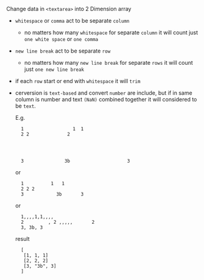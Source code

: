 Change data in `<textarea>` into 2 Dimension array

- `whitespace` or `comma` act to be separate `column`
  - no matters how many `whitespace` for separate `column` it will count just `one white space` or `one comma`
- `new line break` act to be separate `row`
  - no matters how many `new line break` for separate `rows` it will count just `one new line break`
- if each `row` start or end with `whitespace` it will `trim`
- cerversion is `text-based` and convert `number` are include, but if in same column is number and text `(NaN)` combined together it will considered to be `text`.


    E.g.

        1                  1  1
        2 2              2




        3               3b                     3

    or 

        1          1   1
        2 2 2
        3            3b       3 

    or

        1,,,,1,1,,,,
        2         , 2 ,,,,,       2
        3, 3b, 3

    result

        [
         [1, 1, 1]
         [2, 2, 2]
         [3, "3b", 3]
        ]
